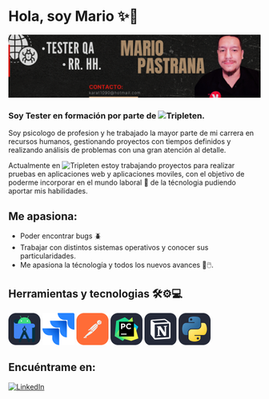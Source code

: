 # Hola, soy Mario ✨🚀  
![portada](https://github.com/RG-Muppet/RG-Muppet/blob/0749932f9378c442dc844aad473e590d5984cb4a/Dise%C3%B1o%20sin%20t%C3%ADtulo%20(1).png)
### Soy Tester en formación por parte de ![Tripleten](https://img.shields.io/badge/Tripleten-Tripleten?style=plastic&logoColor=%23FFFFFF&logoSize=auto&color=%23000000).

Soy psicologo de profesion y he trabajado la mayor parte de mi carrera en recursos humanos, gestionando proyectos con tiempos definidos y realizando análisis de problemas con una gran atención al detalle. 

Actualmente en ![Tripleten](https://img.shields.io/badge/Tripleten-Tripleten?style=plastic&logoColor=%23FFFFFF&logoSize=auto&color=%23000000) estoy trabajando proyectos para realizar pruebas en aplicaciones web y aplicaciones moviles, con el objetivo de poderme incorporar en el mundo laboral 💼 de la técnologia pudiendo aportar mis habilidades. 

## Me apasiona: 
- Poder encontrar bugs 🪲
- Trabajar con distintos sistemas operativos y conocer sus particularidades.
- Me apasiona la técnología y todos los nuevos avances 📱🖱️.

## Herramientas y tecnologias 🛠️⚙️💻
<img src="https://github.com/tandpfun/skill-icons/blob/main/icons/AndroidStudio-Dark.svg" alt="Notion Icon" width="64"/> <img src="https://github.com/RG-Muppet/RG-Muppet/blob/main/jira-icon-2048x2048-nufjgz6n.png" alt="Notion Icon" width="64"/>
<img src="https://github.com/tandpfun/skill-icons/blob/main/icons/Postman.svg" alt="Notion Icon" width="64"/>
<img src="https://github.com/tandpfun/skill-icons/blob/main/icons/PyCharm-Dark.svg" alt="Notion Icon" width="64"/>
<img src="https://github.com/tandpfun/skill-icons/blob/main/icons/Notion-Dark.svg" alt="Notion Icon" width="64"/>
<img src="https://github.com/tandpfun/skill-icons/blob/main/icons/Python-Dark.svg" alt="Notion Icon" width="64"/>
## Encuéntrame en:
[![LinkedIn](https://img.shields.io/badge/Mario_Pastrana-Mario_Pastrana?style=for-the-badge&logo=linkedin&logoColor=%23FFFFFF&logoSize=auto&label=Linkedin&labelColor=%23000000&color=%230A66C2
)](https://www.linkedin.com/in/mario-guillermo-p-99b040140/)


